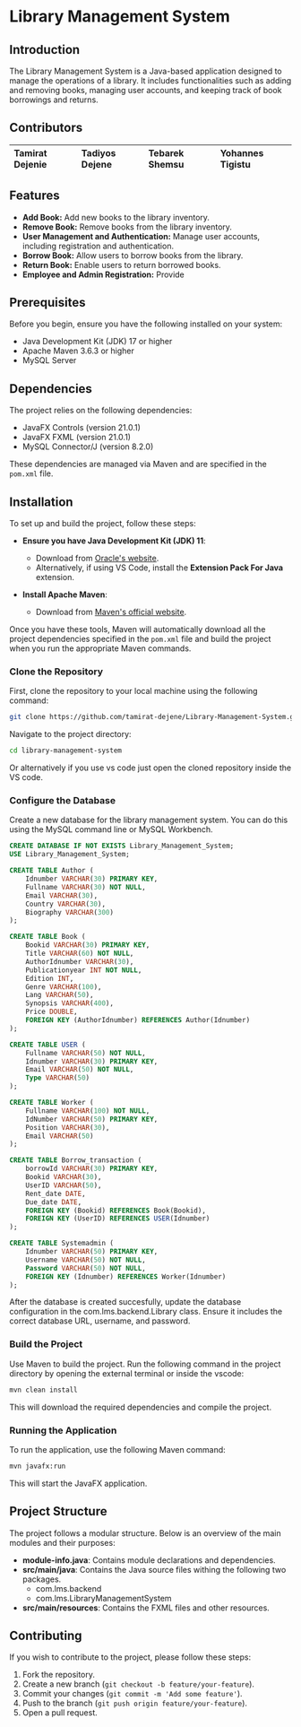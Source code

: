 # Library Management System

## Introduction

The Library Management System is a Java-based application designed to manage the operations of a library. It includes functionalities such as adding and removing books, managing user accounts, and keeping track of book borrowings and returns.

## Contributors

| Tamirat Dejenie | Tadiyos Dejene | Tebarek Shemsu | Yohannes Tigistu |
| :--- | :--- | :--- | :--- |

## Features

- **Add Book:** Add new books to the library inventory.
- **Remove Book:** Remove books from the library inventory.
- **User Management and Authentication:** Manage user accounts, including registration and authentication.
- **Borrow Book:** Allow users to borrow books from the library.
- **Return Book:** Enable users to return borrowed books.
- **Employee and Admin Registration:** Provide


## Prerequisites
Before you begin, ensure you have the following installed on your system:

- Java Development Kit (JDK) 17 or higher
- Apache Maven 3.6.3 or higher
- MySQL Server

## Dependencies
The project relies on the following dependencies:

- JavaFX Controls (version 21.0.1)
- JavaFX FXML (version 21.0.1)
- MySQL Connector/J (version 8.2.0)

These dependencies are managed via Maven and are specified in the `pom.xml` file.

## Installation
To set up and build the project, follow these steps:

- **Ensure you have Java Development Kit (JDK) 11**:
  - Download from [Oracle's website](https://www.oracle.com/java/technologies/javase-jdk11-downloads.html).
  - Alternatively, if using VS Code, install the **Extension Pack For Java** extension.

- **Install Apache Maven**:
  - Download from [Maven's official website](https://maven.apache.org/install.html).

Once you have these tools, Maven will automatically download all the project dependencies specified in the `pom.xml` file and build the project when you run the appropriate Maven commands.

### Clone the Repository
First, clone the repository to your local machine using the following command:
```sh
git clone https://github.com/tamirat-dejene/Library-Management-System.git
```
Navigate to the project directory:
```sh
cd library-management-system
```

Or alternatively if you use vs code just open the cloned repository inside the VS code.

### Configure the Database
Create a new database for the library management system. You can do this using the MySQL command line or MySQL Workbench.
```sql
CREATE DATABASE IF NOT EXISTS Library_Management_System;
USE Library_Management_System;

CREATE TABLE Author (
    Idnumber VARCHAR(30) PRIMARY KEY,
    Fullname VARCHAR(30) NOT NULL,
    Email VARCHAR(30),
    Country VARCHAR(30),
    Biography VARCHAR(300)
);

CREATE TABLE Book (
    Bookid VARCHAR(30) PRIMARY KEY,
    Title VARCHAR(60) NOT NULL,
    AuthorIdnumber VARCHAR(30),
    Publicationyear INT NOT NULL,
    Edition INT,
    Genre VARCHAR(100),
    Lang VARCHAR(50),
    Synopsis VARCHAR(400),
    Price DOUBLE,
    FOREIGN KEY (AuthorIdnumber) REFERENCES Author(Idnumber)
);

CREATE TABLE USER (
    Fullname VARCHAR(50) NOT NULL,
    Idnumber VARCHAR(30) PRIMARY KEY,
    Email VARCHAR(50) NOT NULL,
    Type VARCHAR(50)
);

CREATE TABLE Worker (
    Fullname VARCHAR(100) NOT NULL,
    IdNumber VARCHAR(50) PRIMARY KEY,
    Position VARCHAR(30),
    Email VARCHAR(50)
);    

CREATE TABLE Borrow_transaction (
    borrowId VARCHAR(30) PRIMARY KEY,
    Bookid VARCHAR(30),
    UserID VARCHAR(50),
    Rent_date DATE,
    Due_date DATE,
    FOREIGN KEY (Bookid) REFERENCES Book(Bookid),
    FOREIGN KEY (UserID) REFERENCES USER(Idnumber)
);

CREATE TABLE Systemadmin (
    Idnumber VARCHAR(50) PRIMARY KEY,
    Username VARCHAR(50) NOT NULL,
    Password VARCHAR(50) NOT NULL,
    FOREIGN KEY (Idnumber) REFERENCES Worker(Idnumber)
);
```

After the database is created succesfully, update the database configuration in the com.lms.backend.Library class. Ensure it includes the correct database URL, username, and password.

### Build the Project
Use Maven to build the project. Run the following command in the project directory by opening the external terminal or inside the vscode:
```sh
mvn clean install
```
This will download the required dependencies and compile the project.

### Running the Application
To run the application, use the following Maven command:
```sh
mvn javafx:run
```
This will start the JavaFX application.

## Project Structure
The project follows a modular structure. Below is an overview of the main modules and their purposes:

- **module-info.java**: Contains module declarations and dependencies.
- **src/main/java**: Contains the Java source files withing the following two packages.
  -   com.lms.backend
  -   com.lms.LibraryManagementSystem
- **src/main/resources**: Contains the FXML files and other resources.

## Contributing
If you wish to contribute to the project, please follow these steps:

1. Fork the repository.
2. Create a new branch (`git checkout -b feature/your-feature`).
3. Commit your changes (`git commit -m 'Add some feature'`).
4. Push to the branch (`git push origin feature/your-feature`).
5. Open a pull request.
